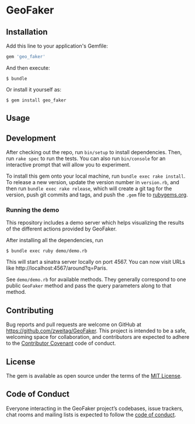 # GeoFaker

## Installation

Add this line to your application's Gemfile:

```ruby
gem 'geo_faker'
```

And then execute:

    $ bundle

Or install it yourself as:

    $ gem install geo_faker

## Usage

## Development

After checking out the repo, run `bin/setup` to install dependencies. Then, run `rake spec` to run the tests. You can also run `bin/console` for an interactive prompt that will allow you to experiment.

To install this gem onto your local machine, run `bundle exec rake install`. To release a new version, update the version number in `version.rb`, and then run `bundle exec rake release`, which will create a git tag for the version, push git commits and tags, and push the `.gem` file to [rubygems.org](https://rubygems.org).

### Running the demo

This repository includes a demo server which helps visualizing the results of the different actions provided by GeoFaker.

After installing all the dependencies, run

    $ bundle exec ruby demo/demo.rb

This will start a sinatra server locally on port 4567.
You can now visit URLs like http://localhost:4567/around?q=Paris.

See `demo/demo.rb` for available methods.
They generally correspond to one public `GeoFaker` method and pass the query parameters along to that method.

## Contributing

Bug reports and pull requests are welcome on GitHub at https://github.com/zweitag/GeoFaker. This project is intended to be a safe, welcoming space for collaboration, and contributors are expected to adhere to the [Contributor Covenant](http://contributor-covenant.org) code of conduct.

## License

The gem is available as open source under the terms of the [MIT License](https://opensource.org/licenses/MIT).

## Code of Conduct

Everyone interacting in the GeoFaker project’s codebases, issue trackers, chat rooms and mailing lists is expected to follow the [code of conduct](https://github.com/[USERNAME]/geo_faker/blob/master/CODE_OF_CONDUCT.md).

